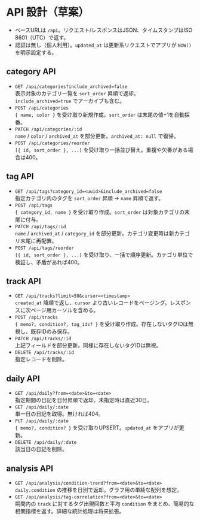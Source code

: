 # API 設計（草案）
- ベースURLは `/api`。リクエスト/レスポンスはJSON、タイムスタンプはISO 8601（UTC）で返す。
- 認証は無し（個人利用）。`updated_at` は更新系リクエストでアプリが `NOW()` を明示設定する。

## category API
- `GET /api/categories?include_archived=false`  
  表示対象のカテゴリ一覧を `sort_order` 昇順で返却。`include_archived=true` でアーカイブも含む。
- `POST /api/categories`  
  `{ name, color }` を受け取り新規作成。`sort_order` は末尾の値+1を自動採番。
- `PATCH /api/categories/:id`  
  `name` / `color` / `archived_at` を部分更新。`archived_at: null` で復帰。
- `POST /api/categories/reorder`  
  `[{ id, sort_order }, ...]` を受け取り一括並び替え。重複や欠番がある場合は400。

## tag API
- `GET /api/tags?category_id=<uuid>&include_archived=false`  
  指定カテゴリ内のタグを `sort_order` 昇順 → `name` 昇順で返す。
- `POST /api/tags`  
  `{ category_id, name }` を受け取り作成。`sort_order` は対象カテゴリの末尾に付与。
- `PATCH /api/tags/:id`  
  `name` / `archived_at` / `category_id` を部分更新。カテゴリ変更時は新カテゴリ末尾に再配置。
- `POST /api/tags/reorder`  
  `[{ id, sort_order }, ...]` を受け取り、一括で順序更新。カテゴリ単位で検証し、矛盾があれば400。

## track API
- `GET /api/tracks?limit=50&cursor=<timestamp>`  
  `created_at` 降順で返し、`cursor` より古いレコードをページング。レスポンスに次ページ用カーソルを含める。
- `POST /api/tracks`  
  `{ memo?, condition?, tag_ids? }` を受け取り作成。存在しないタグIDは無視し、既存IDのみ保存。
- `PATCH /api/tracks/:id`  
  上記フィールドを部分更新。同様に存在しないタグIDは無視。
- `DELETE /api/tracks/:id`  
  指定レコードを削除。

## daily API
- `GET /api/daily?from=<date>&to=<date>`  
  指定期間の日記を日付昇順で返却。未指定時は直近30日。
- `GET /api/daily/:date`  
  単一日の日記を取得。無ければ404。
- `PUT /api/daily/:date`  
  `{ memo?, condition? }` を受け取りUPSERT。`updated_at` をアプリが更新。
- `DELETE /api/daily/:date`  
  該当日の日記を削除。

## analysis API
- `GET /api/analysis/condition-trend?from=<date>&to=<date>`  
  `daily.condition` の推移を日別で返却。グラフ用の単純な配列を想定。
- `GET /api/analysis/tag-correlation?from=<date>&to=<date>`  
  期間内の `track` に対するタグ出現回数と平均 `condition` をまとめ、簡易的な相関指標を返す。詳細な統計処理は将来拡張。